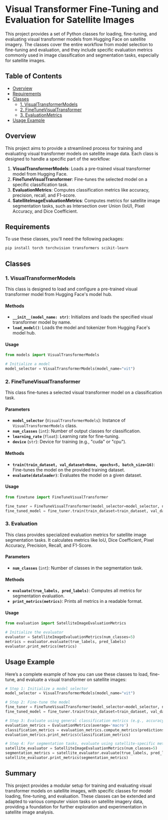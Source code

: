 # Visual Transformer Fine-Tuning and Evaluation for Satellite Images

This project provides a set of Python classes for loading, fine-tuning, and evaluating visual transformer models from Hugging Face on satellite imagery. The classes cover the entire workflow from model selection to fine-tuning and evaluation, and they include specific evaluation metrics commonly used in image classification and segmentation tasks, especially for satellite images.

## Table of Contents

- [Overview](#overview)
- [Requirements](#requirements)
- [Classes](#classes)
  - [1. VisualTransformerModels](#1-visualtransformermodels)
  - [2. FineTuneVisualTransformer](#2-finetunevisualtransformer)
  - [3. EvaluationMetrics](#3-Evaluation)
- [Usage Example](#usage-example)

## Overview

This project aims to provide a streamlined process for training and evaluating visual transformer models on satellite image data. Each class is designed to handle a specific part of the workflow:

1. **VisualTransformerModels**: Loads a pre-trained visual transformer model from Hugging Face.
2. **FineTuneVisualTransformer**: Fine-tunes the selected model on a specific classification task.
3. **EvaluationMetrics**: Computes classification metrics like accuracy, precision, recall, and F1-score.
4. **SatelliteImageEvaluationMetrics**: Computes metrics for satellite image segmentation tasks, such as Intersection over Union (IoU), Pixel Accuracy, and Dice Coefficient.

## Requirements

To use these classes, you’ll need the following packages:

```bash
pip install torch torchvision transformers scikit-learn
```

## Classes

### 1. VisualTransformerModels

This class is designed to load and configure a pre-trained visual transformer model from Hugging Face's model hub.

#### Methods

- **`__init__(model_name: str)`**: Initializes and loads the specified visual transformer model by name.
- **`load_model()`**: Loads the model and tokenizer from Hugging Face's model hub.

#### Usage

```python
from models import VisualTransformerModels

# Initialize a model
model_selector = VisualTransformerModels(model_name="vit")
```

### 2. FineTuneVisualTransformer

This class fine-tunes a selected visual transformer model on a classification task.

#### Parameters

- **`model_selector`** (`VisualTransformerModels`): Instance of `VisualTransformerModels` class.
- **`num_classes`** (`int`): Number of output classes for classification.
- **`learning_rate`** (`float`): Learning rate for fine-tuning.
- **`device`** (`str`): Device for training (e.g., "cuda" or "cpu").

#### Methods

- **`train(train_dataset, val_dataset=None, epochs=5, batch_size=16)`**: Fine-tunes the model on the provided training dataset.
- **`evaluate(dataloader)`**: Evaluates the model on a given dataset.

#### Usage

```python
from finetune import FineTuneVisualTransformer

fine_tuner = FineTuneVisualTransformer(model_selector=model_selector, num_classes=10, learning_rate=1e-4)
fine_tuned_model = fine_tuner.train(train_dataset=train_dataset, val_dataset=val_dataset, epochs=5, batch_size=16)
```


### 3. Evaluation

This class provides specialized evaluation metrics for satellite image segmentation tasks. It calculates metrics like IoU, Dice Coefficient, Pixel Accuracy, Precision, Recall, and F1-Score.

#### Parameters

- **`num_classes`** (`int`): Number of classes in the segmentation task.

#### Methods

- **`evaluate(true_labels, pred_labels)`**: Computes all metrics for segmentation evaluation.
- **`print_metrics(metrics)`**: Prints all metrics in a readable format.

#### Usage

```python
from evaluation import SatelliteImageEvaluationMetrics

# Initialize the evaluator
evaluator = SatelliteImageEvaluationMetrics(num_classes=5)
metrics = evaluator.evaluate(true_labels, pred_labels)
evaluator.print_metrics(metrics)
```

## Usage Example

Here’s a complete example of how you can use these classes to load, fine-tune, and evaluate a visual transformer on satellite images:

```python
# Step 1: Initialize a model selector
model_selector = VisualTransformerModels(model_name="vit")

# Step 2: Fine-tune the model
fine_tuner = FineTuneVisualTransformer(model_selector=model_selector, num_classes=5, learning_rate=1e-4)
fine_tuned_model = fine_tuner.train(train_dataset=train_dataset, val_dataset=val_dataset, epochs=5, batch_size=16)

# Step 3: Evaluate using general classification metrics (e.g., accuracy, precision)
evaluation_metrics = EvaluationMetrics(average='macro')
classification_metrics = evaluation_metrics.compute_metrics(predictions, labels)
evaluation_metrics.print_metrics(classification_metrics)

# Step 4: For segmentation tasks, evaluate using satellite-specific metrics
satellite_evaluator = SatelliteImageEvaluationMetrics(num_classes=5)
segmentation_metrics = satellite_evaluator.evaluate(true_labels, pred_labels)
satellite_evaluator.print_metrics(segmentation_metrics)
```

## Summary

This project provides a modular setup for training and evaluating visual transformer models on satellite images, with specific classes for model loading, fine-tuning, and evaluation. These classes can be extended and adapted to various computer vision tasks on satellite imagery data, providing a foundation for further exploration and experimentation in satellite image analysis.
